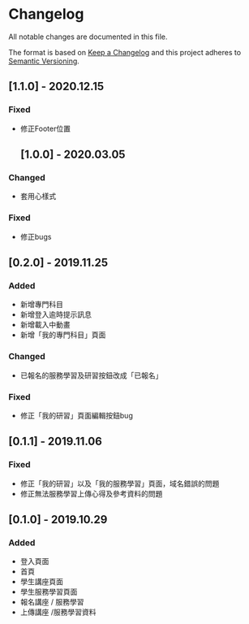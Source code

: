 # Changelog

All notable changes are documented in this file.

The format is based on [Keep a Changelog](http://keepachangelog.com/en/1.0.0/) and this project adheres to [Semantic Versioning](http://semver.org/spec/v2.0.0.html).

## [1.1.0] - 2020.12.15

### Fixed

- 修正Footer位置

  ## [1.0.0] - 2020.03.05

### Changed

- 套用心樣式

### Fixed

- 修正bugs

## [0.2.0] - 2019.11.25

### Added

- 新增專門科目
- 新增登入逾時提示訊息
- 新增載入中動畫
- 新增「我的專門科目」頁面

### Changed

- 已報名的服務學習及研習按鈕改成「已報名」

### Fixed

- 修正「我的研習」頁面編輯按鈕bug

## [0.1.1] - 2019.11.06

### Fixed

- 修正「我的研習」以及「我的服務學習」頁面，域名錯誤的問題
- 修正無法服務學習上傳心得及參考資料的問題

## [0.1.0] - 2019.10.29

### Added

- 登入頁面
- 首頁
- 學生講座頁面
- 學生服務學習頁面
- 報名講座 / 服務學習
- 上傳講座 /服務學習資料
